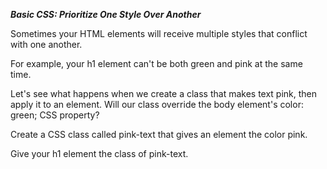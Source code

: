 ***Basic CSS: Prioritize One Style Over Another***

Sometimes your HTML elements will receive multiple styles that conflict with one another.

For example, your h1 element can't be both green and pink at the same time.

Let's see what happens when we create a class that makes text pink, then apply it to an element. Will our class override the body element's color: green; CSS property?


Create a CSS class called pink-text that gives an element the color pink.

Give your h1 element the class of pink-text.
